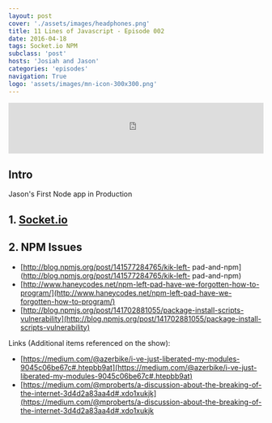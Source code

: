 ```yaml
---
layout: post
cover: './assets/images/headphones.png'
title: 11 Lines of Javascript - Episode 002
date: 2016-04-18
tags: Socket.io NPM
subclass: 'post'
hosts: 'Josiah and Jason'
categories: 'episodes'
navigation: True
logo: 'assets/images/mn-icon-300x300.png'
---
```

<iframe id="audio_iframe" src="http://www.podbean.com/media/player/x7sbm-5e5ab0?skin=2" width="100%" height="100" frameborder="0" scrolling="no"></iframe>
<br>

## Intro
Jason's First Node app in Production

## 1. [Socket.io](http://socket.io/)

## 2. NPM Issues
- [http://blog.npmjs.org/post/141577284765/kik-left- pad-and-npm](http://blog.npmjs.org/post/141577284765/kik-left- pad-and-npm)
- [http://www.haneycodes.net/npm-left-pad-have-we-forgotten-how-to-program/](http://www.haneycodes.net/npm-left-pad-have-we-forgotten-how-to-program/)
- [http://blog.npmjs.org/post/141702881055/package-install-scripts-vulnerability](http://blog.npmjs.org/post/141702881055/package-install-scripts-vulnerability)  

Links (Additional items referenced on the show):
- [https://medium.com/@azerbike/i-ve-just-liberated-my-modules-9045c06be67c#.htepbb9at](https://medium.com/@azerbike/i-ve-just-liberated-my-modules-9045c06be67c#.htepbb9at)
- [https://medium.com/@mproberts/a-discussion-about-the-breaking-of-the-internet-3d4d2a83aa4d#.xdo1xukjk](https://medium.com/@mproberts/a-discussion-about-the-breaking-of-the-internet-3d4d2a83aa4d#.xdo1xukjk